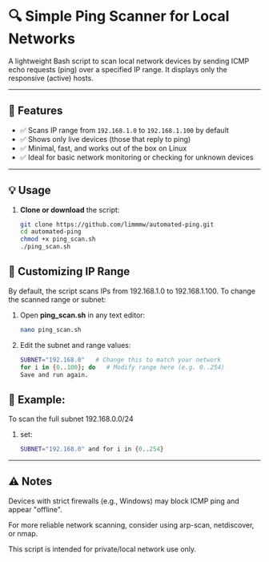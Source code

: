 # 🔍 Simple Ping Scanner for Local Networks

A lightweight Bash script to scan local network devices by sending ICMP echo requests (ping) over a specified IP range. It displays only the responsive (active) hosts.

---

## 🚀 Features

- ✅ Scans IP range from `192.168.1.0` to `192.168.1.100` by default
- ✅ Shows only live devices (those that reply to ping)
- ✅ Minimal, fast, and works out of the box on Linux
- ✅ Ideal for basic network monitoring or checking for unknown devices

---

## 💡 Usage

1. **Clone or download** the script:
   ```bash
   git clone https://github.com/limmmw/automated-ping.git
   cd automated-ping
   chmod +x ping_scan.sh
   ./ping_scan.sh

## 🔧 Customizing IP Range
By default, the script scans IPs from 192.168.1.0 to 192.168.1.100.
To change the scanned range or subnet:

1. Open **ping_scan.sh** in any text editor:
   ```bash
   nano ping_scan.sh

2. Edit the subnet and range values:
   ```bash
   SUBNET="192.168.0"   # Change this to match your network
   for i in {0..100}; do   # Modify range here (e.g. 0..254)
   Save and run again.

## 💬 Example:
To scan the full subnet 192.168.0.0/24

1. set:
   ```bash
   SUBNET="192.168.0" and for i in {0..254}

---

## ⚠️ Notes
Devices with strict firewalls (e.g., Windows) may block ICMP ping and appear "offline".

For more reliable network scanning, consider using arp-scan, netdiscover, or nmap.

This script is intended for private/local network use only.


